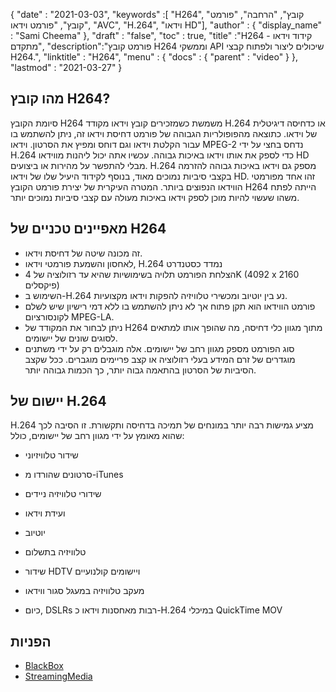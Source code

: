 {
  "date" : "2021-03-03",
  "keywords" :[ "H264", "קובץ", "הרחבה", "פורמט קובץ", "פורמט וידאו", "AVC", "H.264", "וידאו HD"],
  "author" : {
    "display_name" : "Sami Cheema"
},
  "draft" : "false",
  "toc" : true,
  "title" :"H264 - קידוד וידאו מתקדם",
  "description":"פורמט קובץ H264 וממשקי API שיכולים ליצור ולפתוח קבצי H264.",
  "linktitle" : "H264",
  "menu" : {
    "docs" : {
      "parent" : "video"
}
},
  "lastmod" : "2021-03-27"
}


## מהו קובץ H264?

סיומת הקובץ H264 משמשת כשמזכירים קובץ וידאו מקודד H.264 או כדחיסה דיגיטלית של וידאו. כתוצאה מהפופולריות הגבוהה של פורמט דחיסת וידאו זה, ניתן להשתמש בו עבור הקלטת וידאו וגם דוחס ומפיץ את הסרטון. וידאו MPEG-2 נדחס בחצי על ידי H.264 כדי לספק את אותו וידאו באיכות גבוהה. עכשיו אתה יכול ליהנות מווידאו HD מבלי להתפשר על מהירות או ביצועים. H.264 מספק גם וידאו באיכות גבוהה להזרמה בקצבי סיביות נמוכים מאוד, בנוסף לקידוד היעיל שלו של וידאו HD. זהו אחד מפורמטי הווידאו הנפוצים ביותר. המטרה העיקרית של יצירת פורמט הקובץ H264 הייתה לפתח משהו שעשוי להיות מוכן לספק וידאו באיכות מעולה עם קצבי סיביות נמוכים יותר.


## מאפיינים טכניים של H264
 



* זה מכונה שיטה של דחיסת וידאו.
* לאחסון והשמעת פורמטי וידאו, H.264 נמדד כסטנדרט
* הצלחת הפורמט תלויה בשימושיות שהיא עד רזולוציה של 4K (4092 x 2160 פיקסלים)
* השימוש ב-H.264 נע בין יוטיוב ומכשירי טלוויזיה להפקות וידאו מקצועיות.
* פורמט הווידאו הוא תקן פתוח אך לא ניתן להשתמש בו ללא דמי רישיון שיש לשלם לקונסורציום MPEG-LA.
* ניתן לבחור את המקודד של H264 מתוך מגוון כלי דחיסה, מה שהופך אותו למתאים לסוגים שונים של יישומים.
* סוג הפורמט מספק מגוון רחב של יישומים. אלה מוגבלים רק על ידי משתנים מוגדרים של זרם המידע בעלי רזולוציה או קצב פריימים מוגברים. ככל שקצב הסיביות של הסרטון בהתאמה גבוה יותר, כך הכמות גבוהה יותר.
 



 



## יישום של H.264

H.264 מציע גמישות רבה יותר במונחים של תמיכה בדחיסה ותקשורת. זו הסיבה לכך שהוא מאומץ על ידי מגוון רחב של יישומים, כולל:

* שידור טלוויזיוני
* סרטונים שהורדו מ-iTunes
* שידורי טלוויזיה ניידים
* ועידת וידאו
* יוטיוב
* טלוויזיה בתשלום



* שידור HDTV ויישומים קולנועיים



* מעקב טלוויזיה במעגל סגור ווידאו
* כיום, DSLRs רבות מאחסנות וידאו כ-H.264 במיכלי QuickTime MOV

## הפניות

* [BlackBox](https://www.blackbox.co.uk/gb-gb/page/38313/Resources/Technical-Resources/Black-Box-Explains/Multimedia/What-is-H264-video-encoding)
* [StreamingMedia](https://www.streamingmedia.com/Articles/ReadArticle.aspx?ArticleID=74735)


